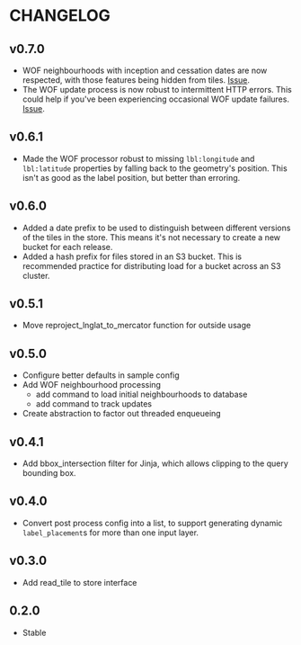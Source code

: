 CHANGELOG
=========

v0.7.0
------
* WOF neighbourhoods with inception and cessation dates are now respected, with those features being hidden from tiles. [Issue](https://github.com/mapzen/tilequeue/issues/59).
* The WOF update process is now robust to intermittent HTTP errors. This could help if you've been experiencing occasional WOF update failures. [Issue](https://github.com/mapzen/vector-datasource/tilequeue/60).

v0.6.1
------
* Made the WOF processor robust to missing `lbl:longitude` and `lbl:latitude` properties by falling back to the geometry's position. This isn't as good as the label position, but better than erroring.

v0.6.0
------
* Added a date prefix to be used to distinguish between different versions of the tiles in the store. This means it's not necessary to create a new bucket for each release.
* Added a hash prefix for files stored in an S3 bucket. This is recommended practice for distributing load for a bucket across an S3 cluster.

v0.5.1
------
* Move reproject_lnglat_to_mercator function for outside usage

v0.5.0
------
* Configure better defaults in sample config
* Add WOF neighbourhood processing
  - add command to load initial neighbourhoods to database
  - add command to track updates
* Create abstraction to factor out threaded enqueueing

v0.4.1
------
* Add bbox_intersection filter for Jinja, which allows clipping to the query bounding box.

v0.4.0
------
* Convert post process config into a list, to support generating dynamic `label_placement`s for more than one input layer.

v0.3.0
------
* Add read_tile to store interface

0.2.0
-----
* Stable
